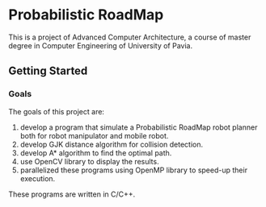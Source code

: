 # Probabilistic RoadMap

This is a project of Advanced Computer Architecture, a course of master degree in Computer Engineering of University of Pavia.

## Getting Started

### Goals

The goals of this project are:
1) develop a program that simulate a Probabilistic RoadMap robot planner both for robot manipulator and mobile robot.
2) develop GJK distance algorithm for collision detection.
3) develop A* algorithm to find the optimal path.
4) use OpenCV library to display the results.
5) parallelized these programs using OpenMP library to speed-up their execution.

These programs are written in C/C++.
